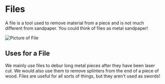 # Files
A file is a tool used to remove material from a piece and is not much different from sandpaper. You could think of files as metal sandpaper!

![Picture of File](https://cdn.discordapp.com/attachments/983922080879869962/1142358214726389780/Files.png)

## Uses for a File
We mainly use files to debur long metal pieces after they have been laser cut. We would also use them to remove splinters from the end of a piece of wood. Files are useful for all sorts of things, but they aren't used as swords!